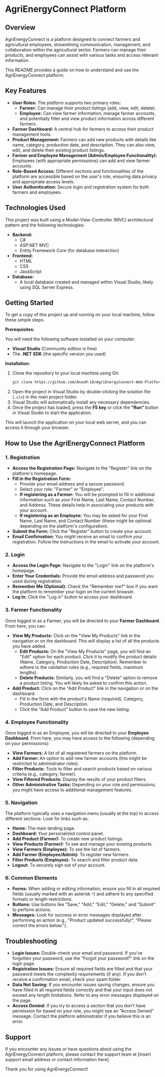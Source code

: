 # AgriEnergyConnect Platform

## Overview

AgriEnergyConnect is a platform designed to connect farmers and agricultural employees, streamlining communication, management, and collaboration within the agricultural sector. Farmers can manage their products, and employees can assist with various tasks and access relevant information.

This README provides a guide on how to understand and use the AgriEnergyConnect platform.

## Key Features

  * **User Roles:** The platform supports two primary roles:
      * **Farmer:** Can manage their product listings (add, view, edit, delete).
      * **Employee:** Can view farmer information, manage farmer accounts, and potentially filter and view product information across different farmers.
  * **Farmer Dashboard:** A central hub for farmers to access their product management tools.
  * **Product Management:** Farmers can add new products with details like name, category, production date, and description. They can also view, edit, and delete their existing product listings.
  * **Farmer and Employee Management (Admin/Employee Functionality):** Employees (with appropriate permissions) can add and view farmer accounts.
  * **Role-Based Access:** Different sections and functionalities of the platform are accessible based on the user's role, ensuring data privacy and appropriate access levels.
  * **User Authentication:** Secure login and registration system for both farmers and employees.

## Technologies Used

This project was built using a Model-View-Controller (MVC) architectural pattern and the following technologies:

  * **Backend:**
      * C\#
      * ASP.NET MVC
      * Entity Framework Core (for database interaction)
  * **Frontend:**
      * HTML
      * CSS
      * JavaScript
  * **Database:**
      * A local database created and managed within Visual Studio, likely using SQL Server Express.

## Getting Started

To get a copy of this project up and running on your local machine, follow these simple steps.

**Prerequisites:**

You will need the following software installed on your computer:

  * **Visual Studio** (Community edition is free)
  * The **.NET SDK** (the specific version you used)

**Installation:**

1.  Clone the repository to your local machine using Git:
    ```bash
    git clone https://github.com/AnasM-10/AgriEnergyConnect-Web-Platform.git
    ```
2.  Open the project in Visual Studio by double-clicking the solution file (`.sln`) in the main project folder.
3.  Visual Studio will automatically install any necessary dependencies.
4.  Once the project has loaded, press the **F5 key** or click the **"Run"** button in Visual Studio to start the application.

This will launch the application on your local web server, and you can access it through your browser.

## How to Use the AgriEnergyConnect Platform

### 1\. Registration

  * **Access the Registration Page:** Navigate to the "Register" link on the platform's homepage.
  * **Fill in the Registration Form:**
      * Provide your email address and a secure password.
      * Select your role: "Farmer" or "Employee".
      * **If registering as a Farmer:** You will be prompted to fill in additional information such as your First Name, Last Name, Contact Number, and Address. These details help in associating your products with your account.
      * **If registering as an Employee:** You may be asked for your First Name, Last Name, and Contact Number (these might be optional depending on the platform's configuration).
  * **Submit the Form:** Click the "Register" button to create your account.
  * **Email Confirmation:** You might receive an email to confirm your registration. Follow the instructions in the email to activate your account.

### 2\. Login

  * **Access the Login Page:** Navigate to the "Login" link on the platform's homepage.
  * **Enter Your Credentials:** Provide the email address and password you used during registration.
  * **Remember Me (Optional):** Check the "Remember me?" box if you want the platform to remember your login on the current browser.
  * **Log In:** Click the "Log in" button to access your dashboard.

### 3\. Farmer Functionality

Once logged in as a Farmer, you will be directed to your **Farmer Dashboard**. From here, you can:

  * **View My Products:** Click on the "View My Products" link in the navigation or on the dashboard. This will display a list of all the products you have added.
      * **Edit Products:** On the "View My Products" page, you will find an "Edit" option for each product. Click it to modify the product details (Name, Category, Production Date, Description). Remember to adhere to the validation rules (e.g., required fields, maximum lengths).
      * **Delete Products:** Similarly, you will find a "Delete" option to remove a product listing. You will likely be asked to confirm this action.
  * **Add Product:** Click on the "Add Product" link in the navigation or on the dashboard.
      * Fill in the form with the product's Name (required), Category, Production Date, and Description.
      * Click the "Add Product" button to save the new listing.

### 4\. Employee Functionality

Once logged in as an Employee, you will be directed to your **Employee Dashboard**. From here, you may have access to the following (depending on your permissions):

  * **View Farmers:** A list of all registered farmers on the platform.
  * **Add Farmer:** An option to add new farmer accounts (this might be restricted to administrator roles).
  * **Filter Products:** Tools to filter and search products based on various criteria (e.g., category, farmer).
  * **View Filtered Products:** Display the results of your product filters.
  * **Other Administrative Tasks:** Depending on your role and permissions, you might have access to additional management features.

### 5\. Navigation

The platform typically uses a navigation menu (usually at the top) to access different sections. Look for links such as:

  * **Home:** The main landing page.
  * **Dashboard:** Your personalized control panel.
  * **Add Product (Farmer):** To create new product listings.
  * **View Products (Farmer):** To see and manage your existing products.
  * **View Farmers (Employee):** To see the list of farmers.
  * **Add Farmer (Employee/Admin):** To register new farmers.
  * **Filter Products (Employee):** To search and filter product data.
  * **Logout:** To securely sign out of your account.

### 6\. Common Elements

  * **Forms:** When adding or editing information, ensure you fill in all required fields (usually marked with an asterisk `*`) and adhere to any specified formats or length restrictions.
  * **Buttons:** Use buttons like "Save," "Add," "Edit," "Delete," and "Submit" to perform actions.
  * **Messages:** Look for success or error messages displayed after performing an action (e.g., "Product updated successfully\!", "Please correct the errors below.").

## Troubleshooting

  * **Login Issues:** Double-check your email and password. If you've forgotten your password, use the "Forgot your password?" link on the login page.
  * **Registration Issues:** Ensure all required fields are filled and that your password meets the complexity requirements (if any). If you don't receive a confirmation email, check your spam folder.
  * **Data Not Saving:** If you encounter issues saving changes, ensure you have filled in all required fields correctly and that your input does not exceed any length limitations. Refer to any error messages displayed on the page.
  * **Access Denied:** If you try to access a section that you don't have permission for based on your role, you might see an "Access Denied" message. Contact the platform administrator if you believe this is an error.

## Support

If you encounter any issues or have questions about using the AgriEnergyConnect platform, please contact the support team at [insert support email address or contact information here].

Thank you for using AgriEnergyConnect\!
